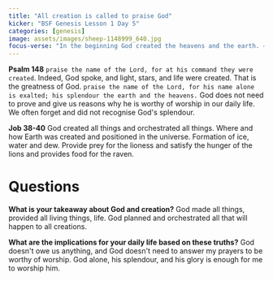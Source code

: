 ```yaml
---
title: "All creation is called to praise God"
kicker: "BSF Genesis Lesson 1 Day 5"
categories: [genesis]
image: assets/images/sheep-1148999_640.jpg
focus-verse: "In the beginning God created the heavens and the earth. – Genesis 1:1"
---
```


**Psalm 148** `praise the name of the Lord, for at his command they were created`. Indeed, God spoke, and light, stars, and life were created. That is the greatness of God. `praise the name of the Lord, for his name alone is exalted; his splendour the earth and the heavens.` God does not need to prove and give us reasons why he is worthy of worship in our daily life. We often forget and did not recognise God's splendour. 

**Job 38-40** God created all things and orchestrated all things. Where and how Earth was created and positioned in the universe. Formation of ice, water and dew. Provide prey for the lioness and satisfy the hunger of the lions and provides food for the raven.

# Questions

**What is your takeaway about God and creation?** God made all things, provided all living things, life. God planned and orchestrated all that will happen to all creations.

**What are the implications for your daily life based on these truths?** God doesn't owe us anything, and God doesn't need to answer my prayers to be worthy of worship. God alone, his splendour, and his glory is enough for me to worship him.